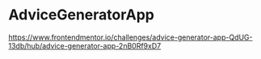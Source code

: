 # AdviceGeneratorApp
https://www.frontendmentor.io/challenges/advice-generator-app-QdUG-13db/hub/advice-generator-app-2nB0Rf9xD7
